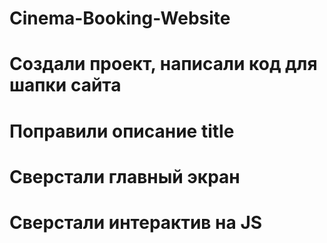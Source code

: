 # Cinema-Booking-Website
# Создали проект, написали код для шапки сайта
# Поправили описание title
# Сверстали главный экран
# Сверстали интерактив на JS
